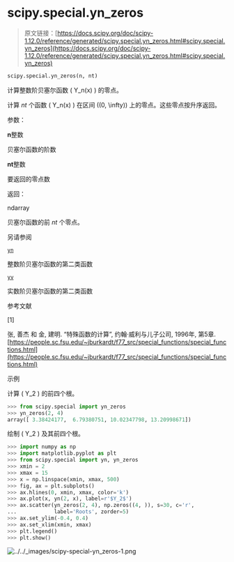 # scipy.special.yn_zeros

> 原文链接：[https://docs.scipy.org/doc/scipy-1.12.0/reference/generated/scipy.special.yn_zeros.html#scipy.special.yn_zeros](https://docs.scipy.org/doc/scipy-1.12.0/reference/generated/scipy.special.yn_zeros.html#scipy.special.yn_zeros)

```py
scipy.special.yn_zeros(n, nt)
```

计算整数阶贝塞尔函数 \( Y_n(x) \) 的零点。

计算 *nt* 个函数 \( Y_n(x) \) 在区间 \((0, \infty)\) 上的零点。这些零点按升序返回。

参数：

**n**整数

贝塞尔函数的阶数

**nt**整数

要返回的零点数

返回：

ndarray

贝塞尔函数的前 *nt* 个零点。

另请参阅

[`yn`](scipy.special.yn.html#scipy.special.yn "scipy.special.yn")

整数阶贝塞尔函数的第二类函数

[`yv`](scipy.special.yv.html#scipy.special.yv "scipy.special.yv")

实数阶贝塞尔函数的第二类函数

参考文献

[1]

张, 善杰 和 金, 建明. “特殊函数的计算”, 约翰·威利与儿子公司, 1996年, 第5章. [https://people.sc.fsu.edu/~jburkardt/f77_src/special_functions/special_functions.html](https://people.sc.fsu.edu/~jburkardt/f77_src/special_functions/special_functions.html)

示例

计算 \( Y_2 \) 的前四个根。

```py
>>> from scipy.special import yn_zeros
>>> yn_zeros(2, 4)
array([ 3.38424177,  6.79380751, 10.02347798, 13.20998671]) 
```

绘制 \( Y_2 \) 及其前四个根。

```py
>>> import numpy as np
>>> import matplotlib.pyplot as plt
>>> from scipy.special import yn, yn_zeros
>>> xmin = 2
>>> xmax = 15
>>> x = np.linspace(xmin, xmax, 500)
>>> fig, ax = plt.subplots()
>>> ax.hlines(0, xmin, xmax, color='k')
>>> ax.plot(x, yn(2, x), label=r'$Y_2$')
>>> ax.scatter(yn_zeros(2, 4), np.zeros((4, )), s=30, c='r',
...            label='Roots', zorder=5)
>>> ax.set_ylim(-0.4, 0.4)
>>> ax.set_xlim(xmin, xmax)
>>> plt.legend()
>>> plt.show() 
```

![../../_images/scipy-special-yn_zeros-1.png](../Images/34f512f245024385f2e0438efea5e83a.png)
